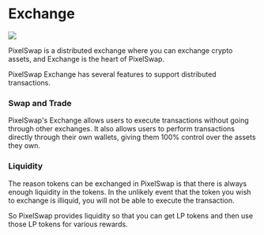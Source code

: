 # Exchange

![](../../.gitbook/assets/pixel\_docs011.png)

PixelSwap is a distributed exchange where you can exchange crypto assets, and Exchange is the heart of PixelSwap.

PixelSwap Exchange has several features to support distributed transactions.

### Swap and Trade

PixelSwap's Exchange allows users to execute transactions without going through other exchanges. It also allows users to perform transactions directly through their own wallets, giving them 100% control over the assets they own.

### Liquidity

The reason tokens can be exchanged in PixelSwap is that there is always enough liquidity in the tokens. In the unlikely event that the token you wish to exchange is illiquid, you will not be able to execute the transaction.

So PixelSwap provides liquidity so that you can get LP tokens and then use those LP tokens for various rewards.
